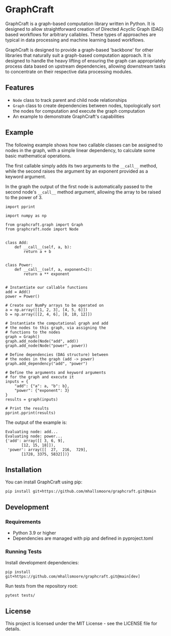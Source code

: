 # GraphCraft

GraphCraft is a graph-based computation library written in Python. It is designed to allow straightforward creation of Directed Acyclic Graph (DAG) based workflows for arbitrary callables. These types of approaches are typical in data processing and machine learning based workflows.

GraphCraft is designed to provide a graph-based 'backbone' for other libraries that naturally suit a graph-based computation approach. It is designed to handle the heavy lifting of ensuring the graph can appropriately process data based on upstream dependencies, allowing downstream tasks to concentrate on their respective data processing modules.

## Features

* `Node` class to track parent and child node relationships
* `Graph` class to create dependencies between nodes, topologically sort the nodes for computation and execute the graph computation
* An example to demonstrate GraphCraft's capabilities

## Example

The following example shows how two callable classes can be assigned to nodes in the graph, with a simple linear dependency, to calculate some basic mathematical operations.

The first callable simply adds its two arguments to the `__call__` method, while the second raises the argument by an exponent provided as a keyword argument.

In the graph the output of the first node is automatically passed to the second node's `__call__` method argument, allowing the array to be raised to the power of 3.

```
import pprint

import numpy as np

from graphcraft.graph import Graph
from graphcraft.node import Node


class Add:
    def __call__(self, a, b):
        return a + b


class Power:
    def __call__(self, a, exponent=2):
        return a ** exponent


# Instantiate our callable functions
add = Add()
power = Power()

# Create our NumPy arrays to be operated on
a = np.array([[1, 2, 3], [4, 5, 6]])
b = np.array([[2, 4, 6], [8, 10, 12]])

# Instantiate the computational graph and add
# the nodes to this graph, via assigning the
# functions to the nodes
graph = Graph()
graph.add_node(Node("add", add))
graph.add_node(Node("power", power))

# Define dependencies (DAG structure) between
# the nodes in the graph (add -> power)
graph.add_dependency("add", "power")

# Define the arguments and keyword arguments
# for the graph and execute it
inputs = {
    "add": {"a": a, "b": b},
    "power": {"exponent": 3}
}
results = graph(inputs)

# Print the results
pprint.pprint(results)
```

The output of the example is:

```
Evaluating node: add...
Evaluating node: power...
{'add': array([[ 3, 6, 9],
       [12, 15, 18]]),
 'power': array([[  27,  216,  729],
       [1728, 3375, 5832]])}
```

## Installation

You can install GraphCraft using pip:

```
pip install git+https://github.com/mhallsmoore/graphcraft.git@main
```

## Development

### Requirements

* Python 3.9 or higher
* Dependencies are managed with pip and defined in pyproject.toml

### Running Tests

Install development dependencies:

```
pip install git+https://github.com/mhallsmoore/graphcraft.git@main[dev]
```

Run tests from the repository root:

```
pytest tests/
```

## License

This project is licensed under the MIT License - see the LICENSE file for details.
